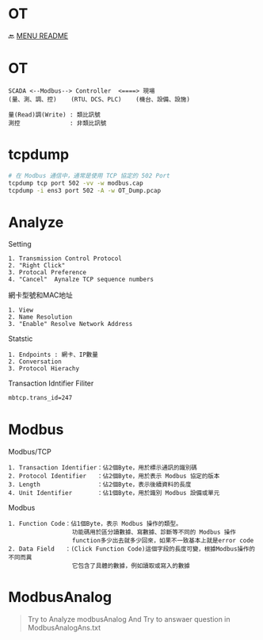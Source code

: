 OT
===
🔙 [MENU README](../README.md#note)


# OT
```
SCADA <--Modbus--> Controller  <====> 現場
(量、測、調、控)    (RTU、DCS、PLC)    (機台、設備、設施)

量(Read)調(Write) : 類比訊號
測控              : 非類比訊號
```

# tcpdump
```bash
# 在 Modbus 通信中，通常是使用 TCP 協定的 502 Port
tcpdump tcp port 502 -vv -w modbus.cap
tcpdump -i ens3 port 502 -A -w OT_Dump.pcap
```



# Analyze
Setting
```
1. Transmission Control Protocol
2. "Right Click"
3. Protocal Preference
4. "Cancel"  Aynalze TCP sequence numbers
```
網卡型號和MAC地址
```
1. View
2. Name Resolution
3. "Enable" Resolve Network Address
```
Statstic
```
1. Endpoints : 網卡、IP數量
2. Conversation
3. Protocol Hierachy
```
Transaction Idntifier Filiter
```bash
mbtcp.trans_id=247
```

# Modbus
Modbus/TCP
```
1. Transaction Identifier：佔2個Byte，用於標示通訊的識別碼
2. Protocol Identifier   ：佔2個Byte，用於表示 Modbus 協定的版本
3. Length                ：佔2個Byte，表示後續資料的長度
4. Unit Identifier       ：佔1個Byte，用於識別 Modbus 設備或單元
```
Modbus
```
1. Function Code：佔1個Byte，表示 Modbus 操作的類型。
                  功能碼用於區分讀數據、寫數據、診斷等不同的 Modbus 操作
                  function多少出去就多少回來，如果不一致基本上就是error code
2. Data Field   ：(Click Function Code)這個字段的長度可變，根據Modbus操作的不同而異
                  它包含了具體的數據，例如讀取或寫入的數據
```


# ModbusAnalog
> Try to Analyze modbusAnalog
> And Try to answaer question in ModbusAnalogAns.txt
